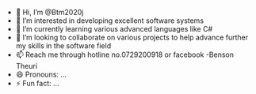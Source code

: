 - 👋 Hi, I’m @Btm2020j
- 👀 I’m interested in developing excellent software systems 
- 🌱 I’m currently learning various advanced languages like C#
- 💞️ I’m looking to collaborate on various projects to help advance further my skills in the software field
- 📫 Reach me through hotline no.0729200918 or facebook -Benson Theuri 
- 😄 Pronouns: ...
- ⚡ Fun fact: ...

<!---
Btm2020j/Btm2020j is a ✨ special ✨ repository because its `README.md` (this file) appears on your GitHub profile.
You can click the Preview link to take a look at your changes.
--->
